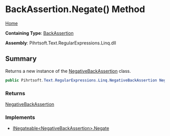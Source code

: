 # BackAssertion\.Negate\(\) Method

[Home](../../../../../../README.md)

**Containing Type**: [BackAssertion](../README.md)

**Assembly**: Pihrtsoft\.Text\.RegularExpressions\.Linq\.dll

## Summary

Returns a new instance of the [NegativeBackAssertion](../../NegativeBackAssertion/README.md) class\.

```csharp
public Pihrtsoft.Text.RegularExpressions.Linq.NegativeBackAssertion Negate()
```

### Returns

[NegativeBackAssertion](../../NegativeBackAssertion/README.md)

### Implements

* [INegateable\<NegativeBackAssertion>.Negate](../../INegateable-1/Negate/README.md)
